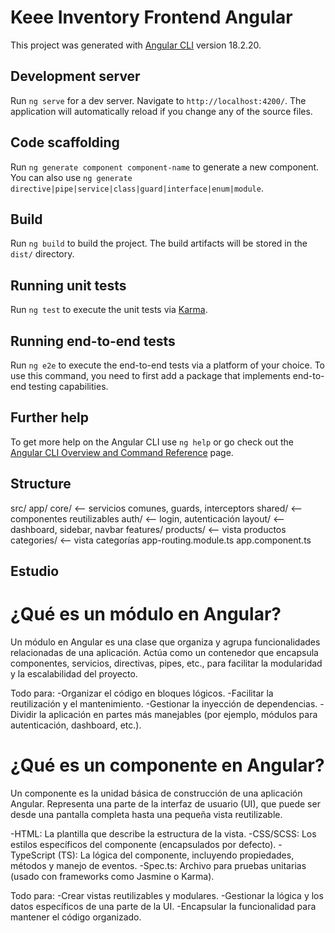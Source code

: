# Keee Inventory Frontend Angular

This project was generated with [Angular CLI](https://github.com/angular/angular-cli) version 18.2.20.

## Development server

Run `ng serve` for a dev server. Navigate to `http://localhost:4200/`. The application will automatically reload if you change any of the source files.

## Code scaffolding

Run `ng generate component component-name` to generate a new component. You can also use `ng generate directive|pipe|service|class|guard|interface|enum|module`.

## Build

Run `ng build` to build the project. The build artifacts will be stored in the `dist/` directory.

## Running unit tests

Run `ng test` to execute the unit tests via [Karma](https://karma-runner.github.io).

## Running end-to-end tests

Run `ng e2e` to execute the end-to-end tests via a platform of your choice. To use this command, you need to first add a package that implements end-to-end testing capabilities.

## Further help

To get more help on the Angular CLI use `ng help` or go check out the [Angular CLI Overview and Command Reference](https://angular.dev/tools/cli) page.

## Structure

src/
  app/
    core/               <-- servicios comunes, guards, interceptors
    shared/             <-- componentes reutilizables
    auth/               <-- login, autenticación
    layout/             <-- dashboard, sidebar, navbar
    features/
      products/         <-- vista productos
      categories/       <-- vista categorías
    app-routing.module.ts
    app.component.ts

## Estudio

# ¿Qué es un módulo en Angular?

Un módulo en Angular es una clase que organiza y agrupa funcionalidades relacionadas de una aplicación. Actúa como un contenedor que encapsula componentes, servicios, directivas, pipes, etc., para facilitar la modularidad y la escalabilidad del proyecto.

Todo para:
-Organizar el código en bloques lógicos.
-Facilitar la reutilización y el mantenimiento.
-Gestionar la inyección de dependencias.
-Dividir la aplicación en partes más manejables (por ejemplo, módulos para autenticación, dashboard, etc.).

# ¿Qué es un componente en Angular?

Un componente es la unidad básica de construcción de una aplicación Angular. Representa una parte de la interfaz de usuario (UI), que puede ser desde una pantalla completa hasta una pequeña vista reutilizable.

-HTML: La plantilla que describe la estructura de la vista.
-CSS/SCSS: Los estilos específicos del componente (encapsulados por defecto).
-TypeScript (TS): La lógica del componente, incluyendo propiedades, métodos y manejo de eventos.
-Spec.ts: Archivo para pruebas unitarias (usado con frameworks como Jasmine o Karma).

Todo para:
-Crear vistas reutilizables y modulares.
-Gestionar la lógica y los datos específicos de una parte de la UI.
-Encapsular la funcionalidad para mantener el código organizado.